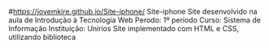 #https://jovemkire.github.io/Site-iphone/
 Site-iphone
Site desenvolvido na aula de Introdução à Tecnologia Web 
Perodo: 1º período
Curso: Sistema de Informação
Instituição: Unirios
Site implementado com HTML e CSS, utilizando biblioteca
